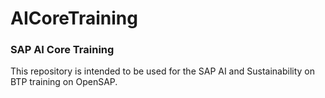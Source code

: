 # AICoreTraining
### SAP AI Core Training

This repository is intended to be used for the SAP AI and Sustainability on BTP training on OpenSAP.
